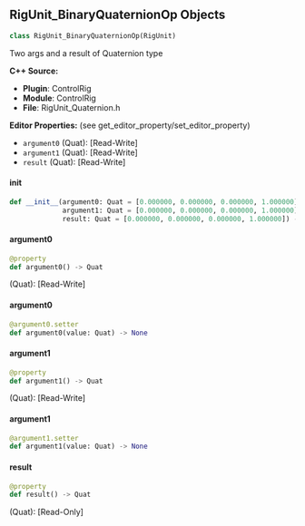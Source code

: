 ## RigUnit_BinaryQuaternionOp Objects

```python
class RigUnit_BinaryQuaternionOp(RigUnit)
```

Two args and a result of Quaternion type

**C++ Source:**

- **Plugin**: ControlRig
- **Module**: ControlRig
- **File**: RigUnit_Quaternion.h

**Editor Properties:** (see get_editor_property/set_editor_property)

- ``argument0`` (Quat):  [Read-Write]
- ``argument1`` (Quat):  [Read-Write]
- ``result`` (Quat):  [Read-Write]

<a id="unreal.RigUnit_BinaryQuaternionOp.__init__"></a>

#### __init__

```python
def __init__(argument0: Quat = [0.000000, 0.000000, 0.000000, 1.000000],
             argument1: Quat = [0.000000, 0.000000, 0.000000, 1.000000],
             result: Quat = [0.000000, 0.000000, 0.000000, 1.000000]) -> None
```

<a id="unreal.RigUnit_BinaryQuaternionOp.argument0"></a>

#### argument0

```python
@property
def argument0() -> Quat
```

(Quat):  [Read-Write]

<a id="unreal.RigUnit_BinaryQuaternionOp.argument0"></a>

#### argument0

```python
@argument0.setter
def argument0(value: Quat) -> None
```

<a id="unreal.RigUnit_BinaryQuaternionOp.argument1"></a>

#### argument1

```python
@property
def argument1() -> Quat
```

(Quat):  [Read-Write]

<a id="unreal.RigUnit_BinaryQuaternionOp.argument1"></a>

#### argument1

```python
@argument1.setter
def argument1(value: Quat) -> None
```

<a id="unreal.RigUnit_BinaryQuaternionOp.result"></a>

#### result

```python
@property
def result() -> Quat
```

(Quat):  [Read-Only]

<a id="unreal.RigUnit_MultiplyQuaternion"></a>